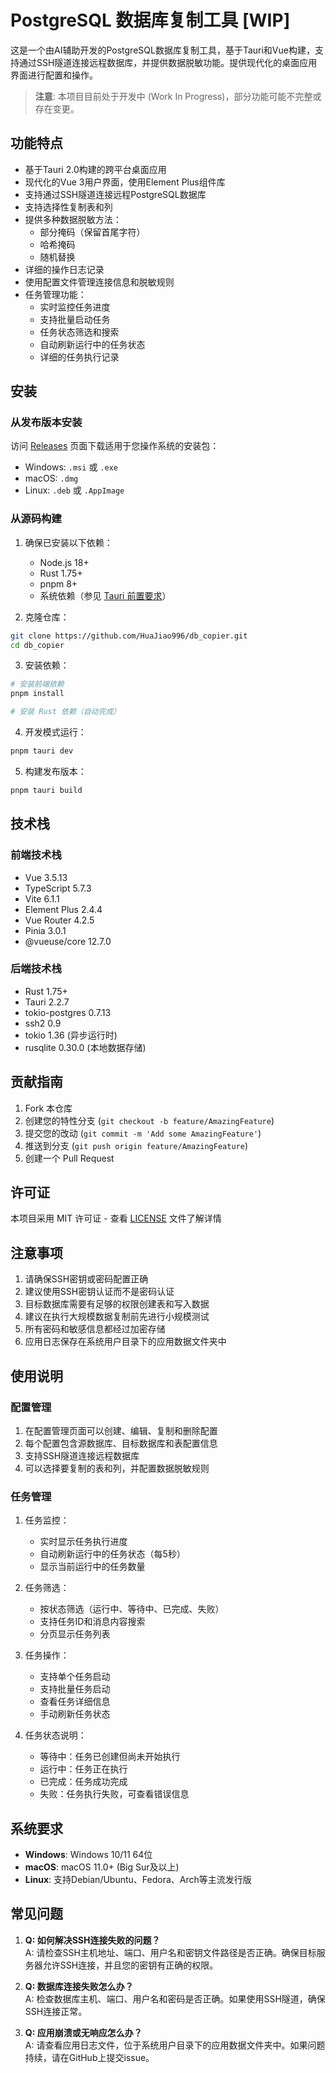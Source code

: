 # PostgreSQL 数据库复制工具 [WIP]

这是一个由AI辅助开发的PostgreSQL数据库复制工具，基于Tauri和Vue构建，支持通过SSH隧道连接远程数据库，并提供数据脱敏功能。提供现代化的桌面应用界面进行配置和操作。

> **注意**: 本项目目前处于开发中 (Work In Progress)，部分功能可能不完整或存在变更。

## 功能特点

- 基于Tauri 2.0构建的跨平台桌面应用
- 现代化的Vue 3用户界面，使用Element Plus组件库
- 支持通过SSH隧道连接远程PostgreSQL数据库
- 支持选择性复制表和列
- 提供多种数据脱敏方法：
  - 部分掩码（保留首尾字符）
  - 哈希掩码
  - 随机替换
- 详细的操作日志记录
- 使用配置文件管理连接信息和脱敏规则
- 任务管理功能：
  - 实时监控任务进度
  - 支持批量启动任务
  - 任务状态筛选和搜索
  - 自动刷新运行中的任务状态
  - 详细的任务执行记录

## 安装

### 从发布版本安装

访问 [Releases](https://github.com/HuaJiao996/db_copier/releases) 页面下载适用于您操作系统的安装包：

- Windows: `.msi` 或 `.exe`
- macOS: `.dmg`
- Linux: `.deb` 或 `.AppImage`

### 从源码构建

1. 确保已安装以下依赖：
   - Node.js 18+
   - Rust 1.75+
   - pnpm 8+
   - 系统依赖（参见 [Tauri 前置要求](https://tauri.app/v1/guides/getting-started/prerequisites)）

2. 克隆仓库：
```bash
git clone https://github.com/HuaJiao996/db_copier.git
cd db_copier
```

3. 安装依赖：
```bash
# 安装前端依赖
pnpm install

# 安装 Rust 依赖（自动完成）
```

4. 开发模式运行：
```bash
pnpm tauri dev
```

5. 构建发布版本：
```bash
pnpm tauri build
```

## 技术栈

### 前端技术栈
- Vue 3.5.13
- TypeScript 5.7.3
- Vite 6.1.1
- Element Plus 2.4.4
- Vue Router 4.2.5
- Pinia 3.0.1
- @vueuse/core 12.7.0

### 后端技术栈
- Rust 1.75+
- Tauri 2.2.7
- tokio-postgres 0.7.13
- ssh2 0.9
- tokio 1.36 (异步运行时)
- rusqlite 0.30.0 (本地数据存储)

## 贡献指南

1. Fork 本仓库
2. 创建您的特性分支 (`git checkout -b feature/AmazingFeature`)
3. 提交您的改动 (`git commit -m 'Add some AmazingFeature'`)
4. 推送到分支 (`git push origin feature/AmazingFeature`)
5. 创建一个 Pull Request

## 许可证

本项目采用 MIT 许可证 - 查看 [LICENSE](LICENSE) 文件了解详情

## 注意事项

1. 请确保SSH密钥或密码配置正确
2. 建议使用SSH密钥认证而不是密码认证
3. 目标数据库需要有足够的权限创建表和写入数据
4. 建议在执行大规模数据复制前先进行小规模测试
5. 所有密码和敏感信息都经过加密存储
6. 应用日志保存在系统用户目录下的应用数据文件夹中

## 使用说明

### 配置管理

1. 在配置管理页面可以创建、编辑、复制和删除配置
2. 每个配置包含源数据库、目标数据库和表配置信息
3. 支持SSH隧道连接远程数据库
4. 可以选择要复制的表和列，并配置数据脱敏规则

### 任务管理

1. 任务监控：
   - 实时显示任务执行进度
   - 自动刷新运行中的任务状态（每5秒）
   - 显示当前运行中的任务数量

2. 任务筛选：
   - 按状态筛选（运行中、等待中、已完成、失败）
   - 支持任务ID和消息内容搜索
   - 分页显示任务列表

3. 任务操作：
   - 支持单个任务启动
   - 支持批量任务启动
   - 查看任务详细信息
   - 手动刷新任务状态

4. 任务状态说明：
   - 等待中：任务已创建但尚未开始执行
   - 运行中：任务正在执行
   - 已完成：任务成功完成
   - 失败：任务执行失败，可查看错误信息

## 系统要求

- **Windows**: Windows 10/11 64位
- **macOS**: macOS 11.0+ (Big Sur及以上)
- **Linux**: 支持Debian/Ubuntu、Fedora、Arch等主流发行版

## 常见问题

1. **Q: 如何解决SSH连接失败的问题？**  
   A: 请检查SSH主机地址、端口、用户名和密钥文件路径是否正确。确保目标服务器允许SSH连接，并且您的密钥有正确的权限。

2. **Q: 数据库连接失败怎么办？**  
   A: 检查数据库主机、端口、用户名和密码是否正确。如果使用SSH隧道，确保SSH连接正常。

3. **Q: 应用崩溃或无响应怎么办？**  
   A: 请查看应用日志文件，位于系统用户目录下的应用数据文件夹中。如果问题持续，请在GitHub上提交issue。 